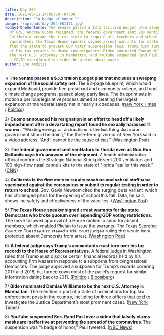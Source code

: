 ```yaml
---
title: Day 204
date: 2021-08-11 14:05:00 -07:00
description: '"A badge of honor."'
image: "/uploads/day-204-081121.jpg"
todayInOneSentence: The Senate passed a $3.5 trillion budget plan along part lines;
  NY Gov. Andrew Cuomo resigned; the federal government sent 200 ventilators to Florida;
  California became the first state to require all teachers and school staff to get
  vaccinated; the Texas House speaker signed arrest warrants for state Democrats who
  fled the state to prevent GOP voter suppression laws; Trump must turn over some
  of his tax records to House investigators; Biden nominated Damian Williams to be
  the next U.S. Attorney in Manhattan; and YouTube suspended Rand Paul's account over
  a COVID misinformation video he posted about masks.
author: Joe Amditis
---
```


1/ **The Senate passed a $3.5 trillion budget plan that includes a sweeping expansion of the social safety net.** The 92-page blueprint, which would expand Medicaid, provide free preschool and community college, and fund climate change programs, passed along party lines. The blueprint sets in motion a perilous legislative process aimed at creating the largest expansion of the federal safety net in nearly six decades. ([New York Times](https://www.nytimes.com/2021/08/11/us/politics/senate-budget-plan.html) / [Politico](https://www.politico.com/news/2021/08/10/senate-vote-a-rama-503427))

2/ **Cuomo announced his resignation in an effort to head off a likely impeachment after a devastating report found he sexually harassed 11 women.** “Wasting energy on distractions is the last thing that state government should be doing,” the three-term governor of New York said in a video address. “And I cannot be the cause of that.” ([Washington Post](https://www.washingtonpost.com/politics/andrew-cuomo-resigns/2021/08/10/cfd44154-7ac2-11eb-b3d1-9e5aa3d5220c_story.html))

3/ **The federal government sent ventilators to Florida even as Gov. Ron DeSantis says he's unaware of the shipment**. A health administration official confirms the Strategic National Stockpile sent 200 ventilators and 100 high-flow nasal cannula kits to the state of Florida "earlier this week." ([CNN](https://www.cnn.com/2021/08/11/politics/florida-ventilators-desantis/index.html))

4/ **California is the first state to require teachers and school staff to be vaccinated against the coronavirus or submit to regular testing in order to return to school.** Gov. Gavin Newsom cited the surging delta variant, which has challenged plans for the opening of school this fall. Data, he said, shows the safety and effectiveness of the vaccines. ([Washington Post](https://www.washingtonpost.com/education/2021/08/11/california-teacher-covid-vaccine-require/))

5/ **The Texas House speaker signed arrest warrants for the state Democrats who broke quorum over impending GOP voting restrictions**. The move followed approval of a House motion to send for absent members, which enabled Phelan to issue the warrants. The Texas Supreme Court on Tuesday also stayed a trial court judge’s ruling that would have protected absent Democrats from arrest. ([Washington Post](https://www.washingtonpost.com/politics/texas-house-speaker-signs-arrest-warrants-for-democrats-who-broke-quorum-over-voting-restrictions/2021/08/10/fd739c52-fa12-11eb-943a-c5cf30d50e6a_story.html))

6/ **A federal judge says Trump’s accountants must turn over his tax records to the House of Representatives**. A federal judge in Washington ruled that Trump must disclose certain financial records held by his accounting firm Mazars in response to a subpoena from congressional Democrats. The judge approved a subpoena for Trump’s records covering 2017 and 2018, but turned down most of the panel’s request for similar information dating back to 2011. ([Politico](https://www.politico.com/news/2021/08/11/trump-taxes-house-subpoeana-503800) / [Bloomberg](https://www.bloomberg.com/news/articles/2021-08-11/trump-accounting-firm-must-release-some-records-to-congress))

7/ **Biden nominated Damian Williams to be the next U.S. Attorney in Manhattan**. The selection is part of a slate of nominations for top law enforcement posts in the country, including for three offices that tend to investigate the Justice Department’s most prominent cases. ([New York Times](https://www.nytimes.com/2021/08/10/us/politics/biden-us-attorneys.html))

8/ **YouTube suspended Sen. Rand Paul over a video that falsely claims masks are ineffective at preventing the spread of the coronavirus**. The suspension was “a badge of honor," Paul tweeted. ([NBC News](https://www.nbcnews.com/politics/congress/youtube-suspends-sen-rand-paul-over-video-falsely-claiming-masks-n1276534))